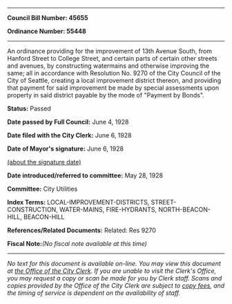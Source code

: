 

********

**Council Bill Number: 45655**
   
**Ordinance Number: 55448**
********

 An ordinance providing for the improvement of 13th Avenue South, from Hanford Street to College Street, and certain parts of certain other streets and avenues, by constructing watermains and otherwise improving the same; all in accordance with Resolution No. 9270 of the City Council of the City of Seattle, creating a local improvement district thereon, and providing that payment for said improvement be made by special assessments upon property in said district payable by the mode of "Payment by Bonds".

**Status:** Passed
   
**Date passed by Full Council:** June 4, 1928
   
**Date filed with the City Clerk:** June 6, 1928
   
**Date of Mayor's signature:** June 6, 1928
   
[(about the signature date)](/~public/approvaldate.htm)
   
   
   
**Date introduced/referred to committee:** May 28, 1928
   
**Committee:** City Utilities
   
   
**Index Terms:** LOCAL-IMPROVEMENT-DISTRICTS, STREET-CONSTRUCTION, WATER-MAINS, FIRE-HYDRANTS, NORTH-BEACON-HILL, BEACON-HILL

**References/Related Documents:** Related: Res 9270

**Fiscal Note:**_(No fiscal note available at this time)_
********

_No text for this document is available on-line. You may view this document at [the Office of the City Clerk](http://www.seattle.gov/leg/clerk/contactUs.htm). If you are unable to visit the Clerk's Office, you may request a copy or scan be made for you by Clerk staff. Scans and copies provided by the Office of the City Clerk are subject to [copy fees](http://clerk.seattle.gov/~public/clerkfees.htm), and the timing of service is dependent on the availability of staff._

